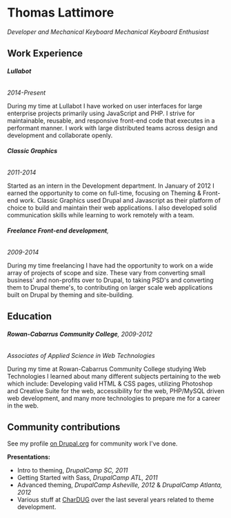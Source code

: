 # Thomas Lattimore
_Developer and Mechanical Keyboard Mechanical Keyboard Enthusiast_
## Work Experience

###### **Lullabot**
_2014-Present_

During my time at Lullabot I have worked on user interfaces for large enterprise projects primarily using JavaScript and PHP. I strive for maintainable, reusable, and responsive front-end code that executes in a performant manner. I work with large distributed teams across design and development and collaborate openly.

###### **Classic Graphics** 
_2011-2014_

Started as an intern in the Development department. In January of 2012 I earned the opportunity to come on full-time, focusing on Theming & Front-end work. Classic Graphics used Drupal and Javascript as their platform of choice to build and maintain their web applications. I also developed solid communication skills while learning to work remotely with a team.

###### **Freelance Front-end development**, 
_2009-2014_

During my time freelancing I have had the opportunity to work on a wide array of projects of scope and size. These vary from converting small business' and non-profits over to Drupal, to taking PSD's and converting them to Drupal theme's, to contributing on larger scale web applications built on Drupal by theming and site-building.

## Education
###### **Rowan-Cabarrus Community College**, 2009-2012
*Associates of Applied Science in Web Technologies*

During my time at Rowan-Cabarrus Community College studying Web Technologies I learned about many different subjects pertaining to the web which include: Developing valid HTML & CSS pages, utilizing Photoshop and Creative Suite for the web, accessibility for the web, PHP/MySQL driven web development, and many more technologies to prepare me for a career in the web.

## Community contributions
See my profile [on Drupal.org](http://drupal.org/user/624754) for community work I've done.

**Presentations:**
* Intro to theming, *DrupalCamp SC, 2011*
* Getting Started with Sass, *DrupalCamp ATL, 2011*
* Advanced theming, *DrupalCamp Asheville, 2012* & *DrupalCamp Atlanta, 2012*
* Various stuff at [CharDUG](http://meetup.com/chardug) over the last several years related to theme development.





